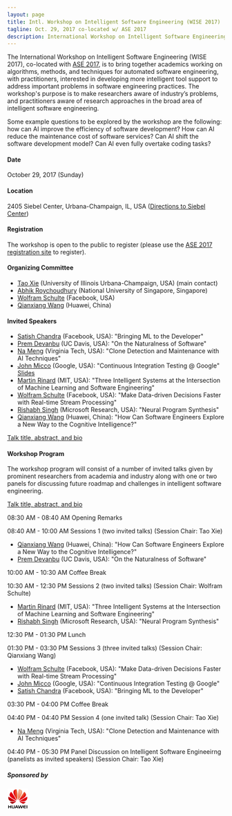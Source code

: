 ```yaml
---
layout: page
title: Intl. Workshop on Intelligent Software Engineering (WISE 2017)
tagline: Oct. 29, 2017 co-located w/ ASE 2017
description: International Workshop on Intelligent Software Engineering (WISE 2017)
---
```


The International Workshop on Intelligent Software Engineering (WISE 2017), co-located with [ASE 2017](http://ase2017.org/), is to bring together academics working on algorithms, methods, and techniques for automated software engineering, with practitioners, interested in developing more intelligent tool support to address important problems in software engineering practices. The workshop's purpose is to make researchers aware of industry’s problems, and practitioners aware of research approaches in the broad area of intelligent software engineering. 

Some example questions to be explored by the workshop are the following: how can AI improve the efficiency of software development? How can AI reduce the maintenance cost of software services? Can AI shift the software development model? Can AI even fully overtake coding tasks?

#### Date

October 29, 2017 (Sunday)

#### Location

2405 Siebel Center, Urbana-Champaign, IL, USA ([Directions to Siebel Center](https://cs.illinois.edu/contact-us/directions-siebel-center))

#### Registration

The workshop is open to the public to register (please use the [ASE 2017 registration site](http://ase2017.org/registration) to register). 

#### Organizing Committee

- [Tao Xie](http://taoxie.cs.illinois.edu/) (University of Illinois Urbana-Champaign, USA) (main contact)
- [Abhik Roychoudhury](http://www.comp.nus.edu.sg/~abhik) (National University of Singapore, Singapore)
- [Wolfram Schulte](https://research.fb.com/people/schulte-wolfram/) (Facebook, USA)
- [Qianxiang Wang](http://sei.pku.edu.cn/~wqx/) (Huawei, China)
 
#### Invited Speakers 

- [Satish Chandra](https://sites.google.com/site/schandraacmorg/) (Facebook, USA): "Bringing ML to the Developer" 
- [Prem Devanbu](http://web.cs.ucdavis.edu/~devanbu/) (UC Davis, USA): "On the Naturalness of Software"
- [Na Meng](http://people.cs.vt.edu/nm8247/) (Virginia Tech, USA): "Clone Detection and Maintenance with AI Techniques"
- [John Micco](https://research.google.com/pubs/105187.html) (Google, USA): "Continuous Integration Testing @ Google" [Slides](/wise17-johnmicco.pdf)
- [Martin Rinard](http://people.csail.mit.edu/rinard/) (MIT, USA): "Three Intelligent Systems at the Intersection of Machine Learning and Software Engineering" 
- [Wolfram Schulte](https://research.fb.com/people/schulte-wolfram/) (Facebook, USA): "Make Data-driven Decisions Faster with Real-time Stream Processing"
- [Rishabh Singh](https://www.microsoft.com/en-us/research/people/risin/) (Microsoft Research, USA): "Neural Program Synthesis"
- [Qianxiang Wang](http://sei.pku.edu.cn/~wqx/) (Huawei, China): "How Can Software Engineers Explore a New Way to the Cognitive Intelligence?"

[Talk title, abstract, and bio](https://isofteng.github.io/wise2017/talkinfo.html)

#### Workshop Program

The workshop program will consist of a number of invited talks given by prominent researchers from academia and industry along with one or two panels for discussing future roadmap and challenges in intelligent software engineering.

[Talk title, abstract, and bio](https://isofteng.github.io/wise2017/talkinfo.html)

08:30 AM - 08:40 AM Opening Remarks

08:40 AM - 10:00 AM Sessions 1 (two invited talks) (Session Chair: Tao Xie)
- [Qianxiang Wang](http://sei.pku.edu.cn/~wqx/) (Huawei, China): "How Can Software Engineers Explore a New Way to the Cognitive Intelligence?"
- [Prem Devanbu](http://web.cs.ucdavis.edu/~devanbu/) (UC Davis, USA): "On the Naturalness of Software"

10:00 AM - 10:30 AM  Coffee Break

10:30 AM - 12:30 PM Sessions 2 (two invited talks) (Session Chair: Wolfram Schulte)
- [Martin Rinard](http://people.csail.mit.edu/rinard/) (MIT, USA): "Three Intelligent Systems at the Intersection of Machine Learning and Software Engineering"
- [Rishabh Singh](https://www.microsoft.com/en-us/research/people/risin/) (Microsoft Research, USA): "Neural Program Synthesis"

12:30 PM - 01:30 PM	 Lunch

01:30 PM - 03:30 PM Sessions 3 (three invited talks) (Session Chair: Qianxiang Wang)
- [Wolfram Schulte](https://research.fb.com/people/schulte-wolfram/) (Facebook, USA): "Make Data-driven Decisions Faster with Real-time Stream Processing"
- [John Micco](https://research.google.com/pubs/105187.html) (Google, USA): "Continuous Integration Testing @ Google"
- [Satish Chandra](https://sites.google.com/site/schandraacmorg/) (Facebook, USA): "Bringing ML to the Developer"

03:30 PM - 04:00 PM  Coffee Break

04:40 PM - 04:40 PM Session 4 (one invited talk) (Session Chair: Tao Xie)
- [Na Meng](http://people.cs.vt.edu/nm8247/) (Virginia Tech, USA): "Clone Detection and Maintenance with AI Techniques"

04:40 PM - 05:30 PM	Panel Discussion on Intelligent Software Engineeirng (panelists as invited speakers)  (Session Chair: Tao Xie)


##### Sponsored by

<img src="assets/images/huawei_logo.jpg" width="48">
